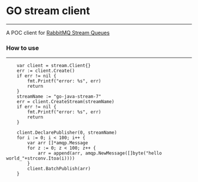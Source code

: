 # GO stream client
---
A POC client for [RabbitMQ Stream Queues](https://github.com/rabbitmq/rabbitmq-server/tree/master/deps/rabbitmq_stream)

### How to use
---

```golang
	var client = stream.Client{}
	err := client.Create()
	if err != nil {
		fmt.Printf("error: %s", err)
		return
	}
	streamName := "go-java-stream-7"
	err = client.CreateStream(streamName)
	if err != nil {
		fmt.Printf("error: %s", err)
		return
	}

	client.DeclarePublisher(0, streamName)
	for i := 0; i < 100; i++ {
	    var arr []*amqp.Message
		for z := 0; z < 100; z++ {
			arr = append(arr, amqp.NewMessage([]byte("hello world_"+strconv.Itoa(i))))
		}
		client.BatchPublish(arr)
	}

```
 